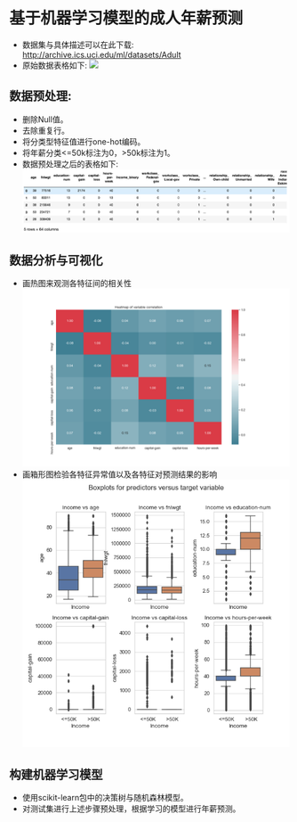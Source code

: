 # 基于机器学习模型的成人年薪预测
* 数据集与具体描述可以在此下载: http://archive.ics.uci.edu/ml/datasets/Adult
* 原始数据表格如下:
![](/master/adult%20data%20image.png)
## 数据预处理: 
* 删除Null值。 
* 去除重复行。
* 将分类型特征值进行one-hot编码。 
* 将年薪分类<=50k标注为0，>50k标注为1。
* 数据预处理之后的表格如下:
![](/data_preprocess.png)
## 数据分析与可视化 
* 画热图来观测各特征间的相关性
![](/heatmap_of_variable_correlation.png)
* 画箱形图检验各特征异常值以及各特征对预测结果的影响
![](/Boxplots%20for%20predictors%20versus%20target%20variable.png)
## 构建机器学习模型 
* 使用scikit-learn包中的决策树与随机森林模型。
* 对测试集进行上述步骤预处理，根据学习的模型进行年薪预测。
